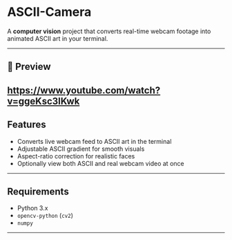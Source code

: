 # ASCII-Camera

A **computer vision** project that converts real-time webcam footage into animated ASCII art in your terminal.

---

## 🎥 Preview

https://www.youtube.com/watch?v=ggeKsc3IKwk
---

## Features

- Converts live webcam feed to ASCII art in the terminal
- Adjustable ASCII gradient for smooth visuals
- Aspect-ratio correction for realistic faces
- Optionally view both ASCII and real webcam video at once

---

## Requirements

- Python 3.x
- `opencv-python` (`cv2`)
- `numpy`

---
